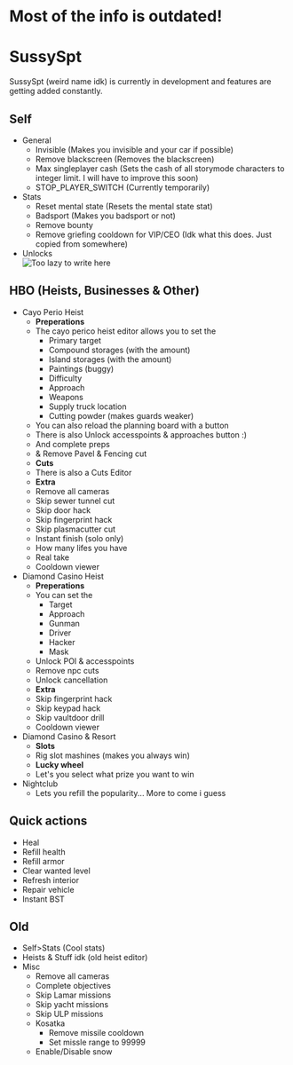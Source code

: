 # Most of the info is outdated!

# SussySpt
SussySpt (weird name idk) is currently in development and features are getting added constantly.

## Self
- General
    - Invisible (Makes you invisible and your car if possible)
    - Remove blackscreen (Removes the blackscreen)
    - Max singleplayer cash (Sets the cash of all storymode characters to integer limit. I will have to improve this soon)
    - STOP_PLAYER_SWITCH (Currently temporarily)
- Stats
    - Reset mental state (Resets the mental state stat)
    - Badsport (Makes you badsport or not)
    - Remove bounty
    - Remove griefing cooldown for VIP/CEO (Idk what this does. Just copied from somewhere)
- Unlocks<br />
    ![Too lazy to write here](https://cdn.discordapp.com/attachments/1130207747867156566/1154437564510523472/image.png)

## HBO (Heists, Businesses & Other)
- Cayo Perio Heist
    - **Preperations**
    - The cayo perico heist editor allows you to set the
        - Primary target
        - Compound storages (with the amount)
        - Island storages (with the amount)
        - Paintings (buggy)
        - Difficulty
        - Approach
        - Weapons
        - Supply truck location
        - Cutting powder (makes guards weaker)
    - You can also reload the planning board with a button
    - There is also Unlock accesspoints & approaches button :)
    - And complete preps
    - & Remove Pavel & Fencing cut
    - **Cuts**
    - There is also a Cuts Editor
    - **Extra**
    - Remove all cameras
    - Skip sewer tunnel cut
    - Skip door hack
    - Skip fingerprint hack
    - Skip plasmacutter cut
    - Instant finish (solo only)
    - How many lifes you have
    - Real take
    - Cooldown viewer
- Diamond Casino Heist
    - **Preperations**
    - You can set the
        - Target
        - Approach
        - Gunman
        - Driver
        - Hacker
        - Mask
    - Unlock POI & accesspoints
    - Remove npc cuts
    - Unlock cancellation
    - **Extra**
    - Skip fingerprint hack
    - Skip keypad hack
    - Skip vaultdoor drill
    - Cooldown viewer
- Diamond Casino & Resort
    - **Slots**
    - Rig slot mashines (makes you always win)
    - **Lucky wheel**
    - Let's you select what prize you want to win
- Nightclub
    - Lets you refill the popularity... More to come i guess

## Quick actions
- Heal
- Refill health
- Refill armor
- Clear wanted level
- Refresh interior
- Repair vehicle
- Instant BST

## Old
- Self>Stats (Cool stats)
- Heists & Stuff idk (old heist editor)
- Misc
    - Remove all cameras
    - Complete objectives
    - Skip Lamar missions
    - Skip yacht missions
    - Skip ULP missions
    - Kosatka
        - Remove missile cooldown
        - Set missle range to 99999
    - Enable/Disable snow
